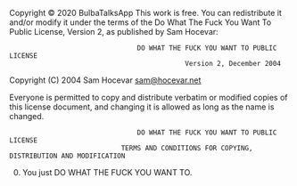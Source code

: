 Copyright © 2020 BulbaTalksApp
This work is free. You can redistribute it and/or modify it under the terms of the Do What The Fuck You Want To Public License, Version 2, as published by Sam Hocevar:
 
                                    DO WHAT THE FUCK YOU WANT TO PUBLIC LICENSE
                                                Version 2, December 2004

Copyright (C) 2004 Sam Hocevar <sam@hocevar.net>

Everyone is permitted to copy and distribute verbatim or modified copies of this license document, and changing it is allowed as long as the name is changed.

                                    DO WHAT THE FUCK YOU WANT TO PUBLIC LICENSE 
                                TERMS AND CONDITIONS FOR COPYING, DISTRIBUTION AND MODIFICATION

 0. You just DO WHAT THE FUCK YOU WANT TO.
